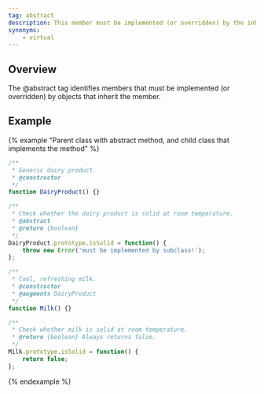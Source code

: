 ```yaml
---
tag: abstract
description: This member must be implemented (or overridden) by the inheritor.
synonyms:
    - virtual
---
```


## Overview

The @abstract tag identifies members that must be implemented (or overridden) by objects that
inherit the member.

## Example

{% example "Parent class with abstract method, and child class that implements the method" %}

```js
/**
 * Generic dairy product.
 * @constructor
 */
function DairyProduct() {}

/**
 * Check whether the dairy product is solid at room temperature.
 * @abstract
 * @return {boolean}
 */
DairyProduct.prototype.isSolid = function() {
    throw new Error('must be implemented by subclass!');
};

/**
 * Cool, refreshing milk.
 * @constructor
 * @augments DairyProduct
 */
function Milk() {}

/**
 * Check whether milk is solid at room temperature.
 * @return {boolean} Always returns false.
 */
Milk.prototype.isSolid = function() {
    return false;
};
```
{% endexample %}

